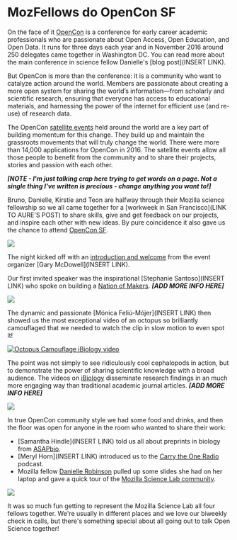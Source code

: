 # MozFellows do OpenCon SF

On the face of it [OpenCon](http://www.opencon2016.org/) is a conference for early career academic professionals who are passionate about Open Access, Open Education, and Open Data. It runs for three days each year and in November 2016 around 250 delegates came together in Washington DC. You can read more about the main conference in science fellow Danielle's [blog post](INSERT LINK).

But OpenCon is more than the conference: it is a community who want to catalyze action around the world. Members are passionate about creating a more open system for sharing the world’s information—from scholarly and scientific research, ensuring that everyone has access to educational materials, and harnessing the power of the internet for efficient use (and re-use) of research data.

The OpenCon [satellite events](http://www.opencon2016.org/satellites) held around the world are a key part of building momentum for this change. They build up and maintain the grassroots movements that will truly change the world. There were more than 14,000 applications for OpenCon in 2016. The satellite events allow all those people to benefit from the community and to share their projects, stories and passion with each other.

***[NOTE - I'm just talking crap here trying to get words on a page. Not a single thing I've written is precious - change anything you want to!]***

Bruno, Danielle, Kirstie and Teon are halfway through their Mozilla science fellowship so we all came together for a [workweek in San Francisco](LINK TO AURE'S POST) to share skills, give and get feedback on our projects, and inspire each other with new ideas. By pure coincidence it also gave us the chance to attend [OpenCon SF](http://www.opencon2016.org/opencon_san_francisco).

![](https://github.com/kirstiejane/fellows-class-2016/blob/master/kirstie/images/OpenCon_fellows.JPG)

The night kicked off with an [introduction and welcome](https://f1000research.com/slides/6-114) from the event organizer [Gary McDowell](INSERT LINK).

Our first invited speaker was the inspirational [Stephanie Santoso](INSERT LINK) who spoke on building a [Nation of Makers](http://www.nationofmakers.us/). ***[ADD MORE INFO HERE]***

![](https://github.com/kirstiejane/fellows-class-2016/blob/master/kirstie/images/OpenCon_Santoso.JPG)

The dynamic and passionate [Mónica Feliú-Mójer](INSERT LINK) then showed us the most exceptional video of an octopus so brilliantly camouflaged that we needed to watch the clip in slow motion to even spot it!

[![Octopus Camouflage iBiology video](https://img.youtube.com/vi/bRKxwuv_-dI/0.jpg)](https://youtu.be/bRKxwuv_-dI)

The point was not simply to see ridiculously cool cephalopods in action, but to demonstrate the power of sharing scientific knowledge with a broad audience. The videos on [iBiology](https://www.ibiology.org/) disseminate research findings in an much more engaging way than traditional academic journal articles. ***[ADD MORE INFO HERE]***

![](https://github.com/kirstiejane/fellows-class-2016/blob/master/kirstie/images/OpenCon_FeliuMojer.JPG)

In true OpenCon community style we had some food and drinks, and then the floor was open for anyone in the room who wanted to share their work:

* [Samantha Hindle](INSERT LINK) told us all about preprints in biology from [ASAPbio](http://asapbio.org/).
* [Meryl Horn](INSERT LINK) introduced us to the [Carry the One Radio](http://www.carrytheoneradio.com/) podcast.
* Mozilla fellow [Danielle Robinson]() pulled up some slides she had on her laptop and gave a quick tour of the [Mozilla Science Lab community](https://github.com/daniellecrobinson/fellows-class-2016/blob/master/danielle/Mozilla%20-%20OpenConSF.pdf).

![](https://github.com/kirstiejane/fellows-class-2016/blob/master/kirstie/images/OpenCon_Danielle.JPG)

It was so much fun getting to represent the Mozilla Science Lab all four fellows together. We're usually in different places and we love our biweekly check in calls, but there's something special about all going out to talk Open Science together!
